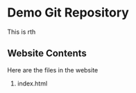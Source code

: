 # Demo Git Repository

This is rth

## Website Contents

Here are the files in the website

1. index.html
